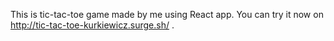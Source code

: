 This is tic-tac-toe game made by me using React app. You can try it now on http://tic-tac-toe-kurkiewicz.surge.sh/ .
